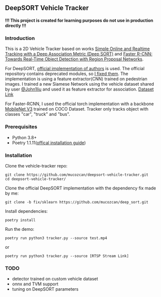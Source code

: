## DeepSORT Vehicle Tracker 
#### !!! This project is created for learning purposes do not use in production directly !!!
### Introduction
This is a 2D Vehicle Tracker based on works [Simple Online and Realtime Tracking with a Deep Association Metric (Deep SORT)](https://arxiv.org/abs/1703.07402) and [Faster R-CNN: Towards Real-Time Object Detection with Region Proposal Networks](https://arxiv.org/abs/1506.01497). 

For DeepSORT, [official implementation of authors](https://github.com/nwojke/deep_sort) is used. The official repository contains deprecated modules, so [I fixed them](https://github.com/mucozcan/deep_sort/tree/fix/sklearn). The implementation is using a feature extractor(CNN) trained on pedestrian images. I trained a new Siamese Network using the vehicle dataset shared by user [@John1liu](https://github.com/John1liu) and used it as feature extractor for association.
[Dataset Link](https://drive.google.com/file/d/1lushuv4QMTmfFwURU1Ug6mezkzQAMi0S/view)

For Faster-RCNN, I used the official torch implementation with a backbone [MobileNet V3](https://arxiv.org/abs/1905.02244) trained on COCO Dataset. Tracker only tracks object with classes "car", "truck" and "bus".
### Prerequisites
* Python 3.8+
* Poetry 1.1.11([offical installation guide](https://python-poetry.org/docs/#installation))

### Installation
Clone the vehicle-tracker repo:
``` 
git clone https://github.com/mucozcan/deepsort-vehicle-tracker.git
cd deepsort-vehicle-tracker/
```
Clone the official DeepSORT implementation with the dependency fix made by me:
```
git clone -b fix/sklearn https://github.com/mucozcan/deep_sort.git
```
Install dependencies:
```
poetry install
```
Run the demo:
```
poetry run python3 tracker.py --source test.mp4
```
or
```
poetry run python3 tracker.py --source [RTSP Stream Link]
```

### TODO
 * detector trained on custom vehicle dataset
 * onnx and TVM support
 * tuning on DeepSORT parameters
